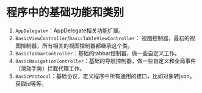 #  程序中的基础功能和类别

1. `AppDelegate+`：AppDelegate相关功能扩展。
2. `BasicViewController`/`BasicTableViewController`： 视图控制器，最初的视图控制器，所有相关的视图控制器都继承这个类。
3. `BasicTabbarController`：基础的tabbar控制器，做一些自定义工作。
4. `BasicNavigationController`：基础的导航控制器，做一些自定义和全局事件（滑动手势）拦截代理工作。
5. `BasicProtocol`：基础协议，定义程序中所有通用的接口，比如对象转json，获取id等等。
